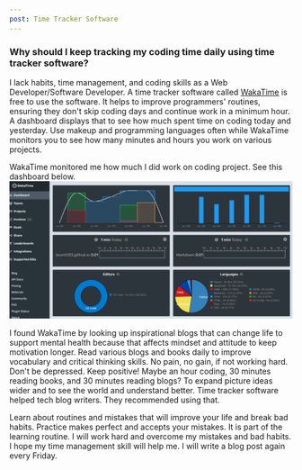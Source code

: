 ```yaml
---
post: Time Tracker Software
---
```


<h3>Why should I keep tracking my coding time daily using time tracker software?</h3>
I lack habits, time management, and coding skills as a Web Developer/Software Developer. A time tracker software called <a href="https://wakatime.com/" target="_blank">WakaTime</a> is free to use the software. It helps to improve programmers' routines, ensuring they don't skip coding days and continue work in a minimum hour. A dashboard displays that to see how much spent time on coding today and yesterday. Use makeup and programming languages often while WakaTime monitors you to see how many minutes and hours you work on various projects. 

WakaTime monitored me how much I did work on coding project. See this dashboard below.
![](/assets/images/wakatime.png)

I found WakaTime by looking up inspirational blogs that can change life to support mental health because that affects mindset and attitude to keep motivation longer. Read various blogs and books daily to improve vocabulary and critical thinking skills. No pain, no gain, if not working hard. Don't be depressed. Keep positive! Maybe an hour coding, 30 minutes reading books, and 30 minutes reading blogs? To expand picture ideas wider and to see the world and understand better. Time tracker software helped tech blog writers. They recommended using that.

Learn about routines and mistakes that will improve your life and break bad habits. Practice makes perfect and accepts your mistakes. It is part of the learning routine. I will work hard and overcome my mistakes and bad habits. I hope my time management skill will help me. I will write a blog post again every Friday. 


